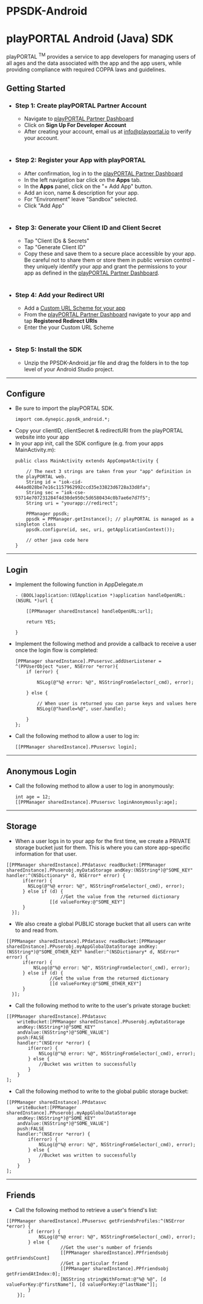 # PPSDK-Android

# <b>playPORTAL Android (Java) SDK</b></br>
playPORTAL <sup>TM</sup> provides a service to app developers for managing users of all ages and the data associated with the app and the app users, while providing compliance with required COPPA laws and guidelines.


## Getting Started

* ### <b>Step 1:</b> Create playPORTAL Partner Account

	* Navigate to [playPORTAL Partner Dashboard](https://partner.iokids.net)
	* Click on <b>Sign Up For Developer Account</b>
	* After creating your account, email us at [info@playportal.io](mailto:info@playportal.io?subject=Developer%20Sandbox%20Access%20Request) to verify your account.
  </br>

* ### <b>Step 2:</b> Register your App with playPORTAL

	* After confirmation, log in to the [playPORTAL Partner Dashboard](https://partner.iokids.net)
	* In the left navigation bar click on the <b>Apps</b> tab.
	* In the <b>Apps</b> panel, click on the "+ Add App" button.
	* Add an icon, name & description for your app.
	* For "Environment" leave "Sandbox" selected.
	* Click "Add App"
  </br>

* ### <b>Step 3:</b> Generate your Client ID and Client Secret

	* Tap "Client IDs & Secrets"
	* Tap "Generate Client ID"
	* Copy these and save them to a secure place accessible by your app. Be careful not to share them or store them in public version control - they uniquely identify your app and grant the permissions to your app as defined in the [playPORTAL Partner Dashboard](https://partner.iokids.net).
  </br>

* ### <b>Step 4:</b> Add your Redirect URI

	* Add a [Custom URL Scheme for your app](https://developer.apple.com/documentation/uikit/core_app/communicating_with_other_apps_using_custom_urls?language=objc)
	* From the [playPORTAL Partner Dashboard](https://partner.iokids.net) navigate to your app and tap <b>Registered Redirect URIs</b>
	* Enter the your Custom URL Scheme
  </br>

* ### <b>Step 5:</b> Install the SDK
	* Unzip the PPSDK-Android.jar file and drag the folders in to the top level of your Android Studio project.

---
## Configure
* Be sure to import the playPORTAL SDK.
	```
	import com.dynepic.ppsdk_android.*;
	```
* Copy your clientID, clientSecret & redirectURI from the playPORTAL website into your app
* In your app init, call the SDK configure (e.g. from your apps MainActivity.m):
	```
    public class MainActivity extends AppCompatActivity {

        // The next 3 strings are taken from your "app" definition in the playPORTAL web.
        String id = "iok-cid-444ad028be7e16c1157962992ccd35e33823d6728a33d8fa";
        String sec = "iok-cse-93714e707231284f4d30de950c5d6580434c0b7ae6e7d7f5";
        String uri = "yourapp://redirect";
	      
        PPManager ppsdk;
        ppsdk = PPManager.getInstance(); // playPORTAL is managed as a singleton class
        ppsdk.configure(id, sec, uri, getApplicationContext());

        // other java code here
	}
	```
---
## Login
* Implement the following function in AppDelegate.m
	```
	- (BOOL)application:(UIApplication *)application handleOpenURL:(NSURL *)url {

		[[PPManager sharedInstance] handleOpenURL:url];

		return YES;

	}
	```
* Implement the following method and provide a callback to receive a user once the login flow is completed:
	```
	[PPManager sharedInstance].PPusersvc.addUserListener = ^(PPUserObject *user, NSError *error){
		if (error) {

			NSLog(@"%@ error: %@", NSStringFromSelector(_cmd), error);

		} else {

			// When user is returned you can parse keys and values here
			NSLog(@"handle=%@", user.handle);

		}
	};
	```
* Call the following method to allow a user to log in:
	```
	[[PPManager sharedInstance].PPusersvc login];
	```
---
## Anonymous Login

* Call the following method to allow a user to log in anonymously:
	```
	int age = 12;
	[[PPManager sharedInstance].PPusersvc loginAnonymously:age];
	```
---
## Storage
* When a user logs in to your app for the first time, we create a PRIVATE storage bucket just for them. This is where you can store app-specific information for that user.
```
[[PPManager sharedInstance].PPdatasvc readBucket:[PPManager sharedInstance].PPuserobj.myDataStorage andKey:(NSString*)@"SOME_KEY" handler:^(NSDictionary* d, NSError* error) {
      if(error) {
      	NSLog(@"%@ error: %@", NSStringFromSelector(_cmd), error);
      } else if (d) {
					//Get the value from the returned dictionary
				[[d valueForKey:@"SOME_KEY"]
      }
  }];
```
* We also create a global PUBLIC storage bucket that all users can write to and read from.
```
[[PPManager sharedInstance].PPdatasvc readBucket:[PPManager sharedInstance].PPuserobj.myAppGlobalDataStorage andKey:(NSString*)@"SOME_OTHER_KEY" handler:^(NSDictionary* d, NSError* error) {
      if(error) {
          NSLog(@"%@ error: %@", NSStringFromSelector(_cmd), error);
      } else if (d) {
				//Get the value from the returned dictionary
				[[d valueForKey:@"SOME_OTHER_KEY"]
      }
  }];
```
* Call the following method to write to the user's private storage bucket:
```
[[PPManager sharedInstance].PPdatasvc
	writeBucket:[PPManager sharedInstance].PPuserobj.myDataStorage
	andKey:(NSString*)@"SOME_KEY"
	andValue:(NSString*)@"SOME_VALUE"]
	push:FALSE
	handler:^(NSError *error) {
		if(error) {
			NSLog(@"%@ error: %@", NSStringFromSelector(_cmd), error);
		} else {
			//Bucket was written to successfully
		}
	}
];
```

* Call the following method to write to the global public storage bucket:
```
[[PPManager sharedInstance].PPdatasvc
	writeBucket:[PPManager sharedInstance].PPuserobj.myAppGlobalDataStorage
	andKey:(NSString*)@"SOME_KEY"
	andValue:(NSString*)@"SOME_VALUE"]
	push:FALSE
	handler:^(NSError *error) {
		if(error) {
			NSLog(@"%@ error: %@", NSStringFromSelector(_cmd), error);
		} else {
			//Bucket was written to successfully
		}
	}
];
```
---
## Friends
* Call the following method to retrieve a user's friend's list:
```
[[PPManager sharedInstance].PPusersvc getFriendsProfiles:^(NSError *error) {
        if (error) {
            NSLog(@"%@ error: %@", NSStringFromSelector(_cmd), error);
        } else {
					//Get the user's number of friends
					[[PPManager sharedInstance].PPfriendsobj getFriendsCount]
					//Get a particular friend
					[[PPManager sharedInstance].PPfriendsobj getFriendAtIndex:0];
					[NSString stringWithFormat:@"%@ %@", [d valueForKey:@"firstName"], [d valueForKey:@"lastName"]];
        }
    }];
```
